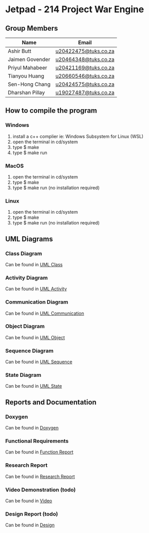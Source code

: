 # Jetpad - 214 Project War Engine

## Group Members

| Name | Email |
| ----------- | ----------- |
| Ashir Butt | u20422475@tuks.co.za |
| Jaimen Govender | u20464348@tuks.co.za |
| Priyul Mahabeer | u20421169@tuks.co.za |
| Tianyou Huang | u20660546@tuks.co.za |
| Sen-Hong Chang | u20424575@tuks.co.za |
| Dharshan Pillay | u19027487@tuks.co.za |


## How to compile the program
### Windows
1) install a c++ complier ie: Windows Subsystem for Linux (WSL)
2) open the terminal in cd/system
3) type $ make
4) type $ make run

### MacOS
1) open the terminal in cd/system
2) type $ make
3) type $ make run
(no installation required)

### Linux
1) open the terminal in cd/system
2) type $ make
3) type $ make run
(no installation required)

## UML Diagrams
### Class Diagram 
Can be found in [UML Class](https://drive.google.com/drive/folders/1iLaN0yRBw1PWcm_lwk2ROV7TUf-jtMRp?usp=share_link)<br />
### Activity Diagram
Can be found in [UML Activity](https://drive.google.com/drive/folders/1fo7Do6LNsNUDNIuL2ljOeRc_ZzYhXlip?usp=share_link)<br />
### Communication Diagram
Can be found in [UML Communication](https://drive.google.com/drive/folders/1pDfnsJz-hNj3_8AqUz7T7kVC3BVQn97P?usp=share_link)<br />
### Object Diagram
Can be found in [UML Object](https://drive.google.com/drive/folders/1bX7z66ht3r2gMlK_KVTg--VL2KNogJml?usp=share_link)<br />
### Sequence Diagram
Can be found in [UML Sequence](https://drive.google.com/drive/folders/1ueMsUafxSUlut7lbtrQpBnsU3GZ1bUXH?usp=share_link)<br />
### State Diagram
Can be found in [UML State](https://drive.google.com/drive/folders/1R5EW7jJy0a21uHerldPi8WJkBA_rn4E5?usp=share_link)<br />

## Reports and Documentation
### Doxygen
Can be found in [Doxygen](https://drive.google.com/drive/folders/1NCU2J2Np6GrRXTTFzZMVWMx8WpxPi9mW?usp=share_link)

### Functional Requirements
Can be found in [Function Report](https://drive.google.com/drive/folders/1Ayvsvgwcm-OSu_iBR5yNxoG4JlpqNMF0?usp=share_link)

### Research Report
Can be found in [Research Report](https://drive.google.com/drive/folders/1G2B9yqTDjsBC7ZsMxVPaKy_-MF9n2yAf?usp=share_link)

### Video Demonstration (todo)
Can be found in [Video](https://drive.google.com/drive/folders/1zwu0cwJ5NiCZY4GkjCm1dfxItaCthhxX?usp=share_link)

### Design Report (todo)
Can be found in [Design](https://drive.google.com/drive/folders/1aT9U4q1az_QHCNmY5P7qxhaAOFrv1CAB?usp=share_link)
